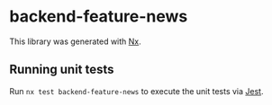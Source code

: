 # backend-feature-news

This library was generated with [Nx](https://nx.dev).

## Running unit tests

Run `nx test backend-feature-news` to execute the unit tests via [Jest](https://jestjs.io).
